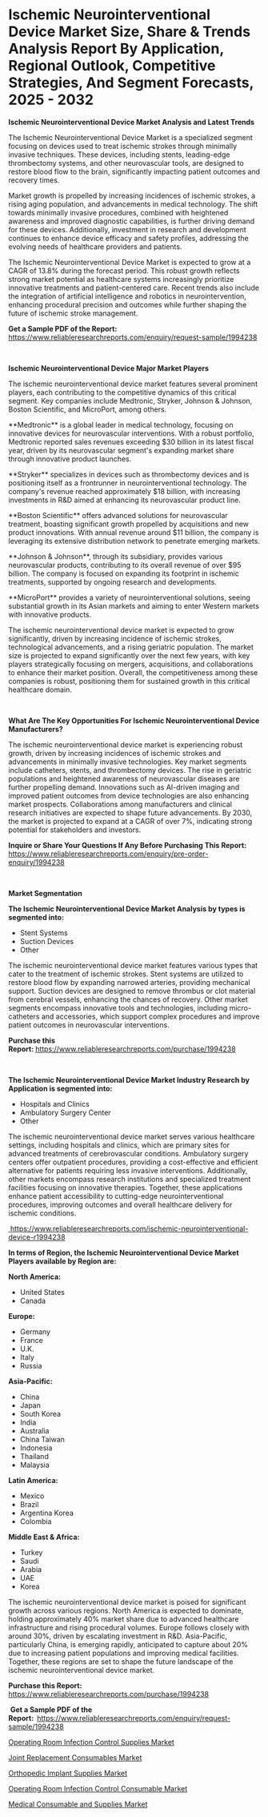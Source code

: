 <p><h1>Ischemic Neurointerventional Device Market Size, Share & Trends Analysis Report By Application, Regional Outlook, Competitive Strategies, And Segment Forecasts, 2025 - 2032</h1></p><p><strong>Ischemic Neurointerventional Device Market Analysis and Latest Trends</strong></p>
<p><p>The Ischemic Neurointerventional Device Market is a specialized segment focusing on devices used to treat ischemic strokes through minimally invasive techniques. These devices, including stents, leading-edge thrombectomy systems, and other neurovascular tools, are designed to restore blood flow to the brain, significantly impacting patient outcomes and recovery times.</p><p>Market growth is propelled by increasing incidences of ischemic strokes, a rising aging population, and advancements in medical technology. The shift towards minimally invasive procedures, combined with heightened awareness and improved diagnostic capabilities, is further driving demand for these devices. Additionally, investment in research and development continues to enhance device efficacy and safety profiles, addressing the evolving needs of healthcare providers and patients.</p><p>The Ischemic Neurointerventional Device Market is expected to grow at a CAGR of 13.8% during the forecast period. This robust growth reflects strong market potential as healthcare systems increasingly prioritize innovative treatments and patient-centered care. Recent trends also include the integration of artificial intelligence and robotics in neurointervention, enhancing procedural precision and outcomes while further shaping the future of ischemic stroke management.</p></p>
<p><strong>Get a Sample PDF of the Report:&nbsp;</strong> <a href="https://www.reliableresearchreports.com/enquiry/request-sample/1994238?utm_campaign=16&utm_medium=2&utm_source=Github&utm_content=ia&utm_term=05032025&utm_id=ischemic-neurointerventional-device">https://www.reliableresearchreports.com/enquiry/request-sample/1994238</a></p>
<p>&nbsp;</p>
<p><strong>Ischemic Neurointerventional Device Major Market Players</strong></p>
<p><p>The ischemic neurointerventional device market features several prominent players, each contributing to the competitive dynamics of this critical segment. Key companies include Medtronic, Stryker, Johnson & Johnson, Boston Scientific, and MicroPort, among others.</p><p>**Medtronic** is a global leader in medical technology, focusing on innovative devices for neurovascular interventions. With a robust portfolio, Medtronic reported sales revenues exceeding $30 billion in its latest fiscal year, driven by its neurovascular segment's expanding market share through innovative product launches.</p><p>**Stryker** specializes in devices such as thrombectomy devices and is positioning itself as a frontrunner in neurointerventional technology. The company's revenue reached approximately $18 billion, with increasing investments in R&D aimed at enhancing its neurovascular product line.</p><p>**Boston Scientific** offers advanced solutions for neurovascular treatment, boasting significant growth propelled by acquisitions and new product innovations. With annual revenue around $11 billion, the company is leveraging its extensive distribution network to penetrate emerging markets.</p><p>**Johnson & Johnson**, through its subsidiary, provides various neurovascular products, contributing to its overall revenue of over $95 billion. The company is focused on expanding its footprint in ischemic treatments, supported by ongoing research and developments.</p><p>**MicroPort** provides a variety of neurointerventional solutions, seeing substantial growth in its Asian markets and aiming to enter Western markets with innovative products.</p><p>The ischemic neurointerventional device market is expected to grow significantly, driven by increasing incidence of ischemic strokes, technological advancements, and a rising geriatric population. The market size is projected to expand significantly over the next few years, with key players strategically focusing on mergers, acquisitions, and collaborations to enhance their market position. Overall, the competitiveness among these companies is robust, positioning them for sustained growth in this critical healthcare domain.</p></p>
<p>&nbsp;</p>
<p><strong>What Are The Key Opportunities For Ischemic Neurointerventional Device Manufacturers?</strong></p>
<p><p>The ischemic neurointerventional device market is experiencing robust growth, driven by increasing incidences of ischemic strokes and advancements in minimally invasive technologies. Key market segments include catheters, stents, and thrombectomy devices. The rise in geriatric populations and heightened awareness of neurovascular diseases are further propelling demand. Innovations such as AI-driven imaging and improved patient outcomes from device technologies are also enhancing market prospects. Collaborations among manufacturers and clinical research initiatives are expected to shape future advancements. By 2030, the market is projected to expand at a CAGR of over 7%, indicating strong potential for stakeholders and investors.</p></p>
<p><strong>Inquire or Share Your Questions If Any Before Purchasing This Report:</strong> <a href="https://www.reliableresearchreports.com/enquiry/pre-order-enquiry/1994238?utm_campaign=16&utm_medium=2&utm_source=Github&utm_content=ia&utm_term=05032025&utm_id=ischemic-neurointerventional-device">https://www.reliableresearchreports.com/enquiry/pre-order-enquiry/1994238</a></p>
<p>&nbsp;</p>
<p><strong>Market Segmentation</strong></p>
<p><strong>The Ischemic Neurointerventional Device Market Analysis by types is segmented into:</strong></p>
<p><ul><li>Stent Systems</li><li>Suction Devices</li><li>Other</li></ul></p>
<p><p>The ischemic neurointerventional device market features various types that cater to the treatment of ischemic strokes. Stent systems are utilized to restore blood flow by expanding narrowed arteries, providing mechanical support. Suction devices are designed to remove thrombus or clot material from cerebral vessels, enhancing the chances of recovery. Other market segments encompass innovative tools and technologies, including micro-catheters and accessories, which support complex procedures and improve patient outcomes in neurovascular interventions.</p></p>
<p><strong>Purchase this Report:&nbsp;</strong><a href="https://www.reliableresearchreports.com/purchase/1994238?utm_campaign=16&utm_medium=2&utm_source=Github&utm_content=ia&utm_term=05032025&utm_id=ischemic-neurointerventional-device">https://www.reliableresearchreports.com/purchase/1994238</a></p>
<p>&nbsp;</p>
<p><strong>The Ischemic Neurointerventional Device Market Industry Research by Application is segmented into:</strong></p>
<p><ul><li>Hospitals and Clinics</li><li>Ambulatory Surgery Center</li><li>Other</li></ul></p>
<p><p>The ischemic neurointerventional device market serves various healthcare settings, including hospitals and clinics, which are primary sites for advanced treatments of cerebrovascular conditions. Ambulatory surgery centers offer outpatient procedures, providing a cost-effective and efficient alternative for patients requiring less invasive interventions. Additionally, other markets encompass research institutions and specialized treatment facilities focusing on innovative therapies. Together, these applications enhance patient accessibility to cutting-edge neurointerventional procedures, improving outcomes and overall healthcare delivery for ischemic conditions.</p></p>
<p><a href="https://www.reliableresearchreports.com/ischemic-neurointerventional-device-r1994238?utm_campaign=16&utm_medium=2&utm_source=Github&utm_content=ia&utm_term=05032025&utm_id=ischemic-neurointerventional-device">&nbsp;https://www.reliableresearchreports.com/ischemic-neurointerventional-device-r1994238</a></p>
<p><strong>In terms of Region, the Ischemic Neurointerventional Device Market Players available by Region are:</strong></p>
<p>
    <p> <strong> North America: </strong>
        <ul>
            <li>United States</li>
            <li>Canada</li>
        </ul>
        </p> 
    <p> <strong> Europe: </strong>
        <ul>
            <li>Germany</li>
            <li>France</li>
            <li>U.K.</li>
            <li>Italy</li>
            <li>Russia</li>
        </ul>
        </p> 
    <p> <strong> Asia-Pacific: </strong>
        <ul>
            <li>China</li>
            <li>Japan</li>
            <li>South Korea</li>
            <li>India</li>
            <li>Australia</li>
            <li>China Taiwan</li>
            <li>Indonesia</li>
            <li>Thailand</li>
            <li>Malaysia</li>
        </ul>
        </p> 
    <p> <strong> Latin America: </strong>
        <ul>
            <li>Mexico</li>
            <li>Brazil</li>
            <li>Argentina Korea</li>
            <li>Colombia</li>
        </ul>
        </p> 
    <p> <strong> Middle East & Africa: </strong>
        <ul>
            <li>Turkey</li>
            <li>Saudi</li>
            <li>Arabia</li>
            <li>UAE</li>
            <li>Korea</li>
        </ul>
    </p>
    </p>
<p><p>The ischemic neurointerventional device market is poised for significant growth across various regions. North America is expected to dominate, holding approximately 40% market share due to advanced healthcare infrastructure and rising procedural volumes. Europe follows closely with around 30%, driven by escalating investment in R&D. Asia-Pacific, particularly China, is emerging rapidly, anticipated to capture about 20% due to increasing patient populations and improving medical facilities. Together, these regions are set to shape the future landscape of the ischemic neurointerventional device market.</p></p>
<p><strong>Purchase this Report: </strong><a href="https://www.reliableresearchreports.com/purchase/1994238?utm_campaign=16&utm_medium=2&utm_source=Github&utm_content=ia&utm_term=05032025&utm_id=ischemic-neurointerventional-device">https://www.reliableresearchreports.com/purchase/1994238</a></p>
<p>&nbsp;<strong>Get a Sample PDF of the Report:&nbsp;&nbsp;</strong><a href="https://www.reliableresearchreports.com/enquiry/request-sample/1994238?utm_campaign=16&utm_medium=2&utm_source=Github&utm_content=ia&utm_term=05032025&utm_id=ischemic-neurointerventional-device">https://www.reliableresearchreports.com/enquiry/request-sample/1994238</a></p>
<p><strong></strong></p>
<p><p><a href="https://github.com/guleealhani/Market-Research-Report-List-1/blob/main/operating-room-infection-control-supplies-market.md?utm_campaign=16&utm_medium=2&utm_source=Github&utm_content=ia&utm_term=05032025&utm_id=ischemic-neurointerventional-device">Operating Room Infection Control Supplies Market</a></p><p><a href="https://github.com/mehakmiamid1/Market-Research-Report-List-1/blob/main/joint-replacement-consumables-market.md?utm_campaign=16&utm_medium=2&utm_source=Github&utm_content=ia&utm_term=05032025&utm_id=ischemic-neurointerventional-device">Joint Replacement Consumables Market</a></p><p><a href="https://github.com/cobinaydin13/Market-Research-Report-List-1/blob/main/orthopedic-implant-supplies-market.md?utm_campaign=16&utm_medium=2&utm_source=Github&utm_content=ia&utm_term=05032025&utm_id=ischemic-neurointerventional-device">Orthopedic Implant Supplies Market</a></p><p><a href="https://github.com/osamhcombre/Market-Research-Report-List-1/blob/main/operating-room-infection-control-consumable-market.md?utm_campaign=16&utm_medium=2&utm_source=Github&utm_content=ia&utm_term=05032025&utm_id=ischemic-neurointerventional-device">Operating Room Infection Control Consumable Market</a></p><p><a href="https://github.com/leehihkl/Market-Research-Report-List-1/blob/main/medical-consumable-and-supplies-market.md?utm_campaign=16&utm_medium=2&utm_source=Github&utm_content=ia&utm_term=05032025&utm_id=ischemic-neurointerventional-device">Medical Consumable and Supplies Market</a></p></p>